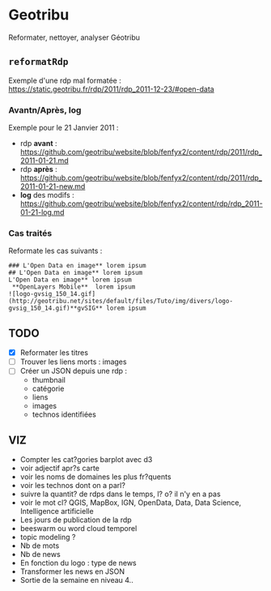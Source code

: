 # Geotribu
Reformater, nettoyer, analyser Géotribu

## `reformatRdp`
Exemple d'une rdp mal formatée : https://static.geotribu.fr/rdp/2011/rdp_2011-12-23/#open-data

### Avantn/Après, log
Exemple pour le 21 Janvier 2011 :

- rdp **avant** : https://github.com/geotribu/website/blob/fenfyx2/content/rdp/2011/rdp_2011-01-21.md
- rdp **après** : https://github.com/geotribu/website/blob/fenfyx2/content/rdp/2011/rdp_2011-01-21-new.md
- **log** des modifs : https://github.com/geotribu/website/blob/fenfyx2/content/rdp/rdp_2011-01-21-log.md

### Cas traités
Reformate les cas suivants :

	### L'Open Data en image** lorem ipsum
	## L'Open Data en image** lorem ipsum
	L'Open Data en image** lorem ipsum
	 **OpenLayers Mobile**  lorem ipsum
	![logo-gvsig_150_14.gif](http://geotribu.net/sites/default/files/Tuto/img/divers/logo-gvsig_150_14.gif)**gvSIG** lorem ipsum

## TODO
- [x] Reformater les titres
- [ ] Trouver les liens morts : images
- [ ] Créer un JSON depuis une rdp :
	- thumbnail
	- catégorie
	- liens
	- images
	- technos identifiées

## VIZ
- Compter les cat?gories barplot avec d3
- voir adjectif apr?s carte
- voir les noms de domaines les plus fr?quents
- voir les technos dont on a parl?
- suivre la quantit? de rdps dans le temps, l? o? il n'y en a pas
- voir le mot cl? QGIS, MapBox, IGN, OpenData, Data, Data Science, Intelligence artificielle
- Les jours de publication de la rdp
- beeswarm ou word cloud temporel
- topic modeling ?
- Nb de mots
- Nb de news
- En fonction du logo : type de news
- Transformer les news en JSON
- Sortie de la semaine en niveau 4..